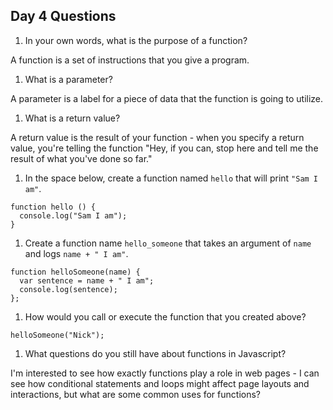 ## Day 4 Questions

1. In your own words, what is the purpose of a function?

A function is a set of instructions that you give a program.

1. What is a parameter?

A parameter is a label for a piece of data that the function is going to utilize.

1. What is a return value?

A return value is the result of your function - when you specify a return value, you're telling the function
"Hey, if you can, stop here and tell me the result of what you've done so far."

1. In the space below, create a function named `hello` that will print `"Sam I am"`.

```
function hello () {
  console.log("Sam I am");
}
```

1. Create a function name `hello_someone` that takes an argument of `name` and logs `name + " I am"`.

```
function helloSomeone(name) {
  var sentence = name + " I am";
  console.log(sentence);
};
```

1. How would you call or execute the function that you created above?

`helloSomeone("Nick");`

1. What questions do you still have about functions in Javascript?

I'm interested to see how exactly functions play a role in web pages - I can see how conditional statements
and loops might affect page layouts and interactions, but what are some common uses for functions?
